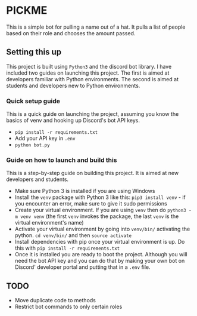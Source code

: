 # PICKME

This is a simple bot for pulling a name out of a hat. It pulls a list of people based on their role and chooses the amount passed.

## Setting this up

This project is built using `Python3` and the discord bot library. I have included two guides on launching this project. The first is aimed at developers familiar with Python environments. The second is aimed at students and developers new to Python environments.

### Quick setup guide

This is a quick guide on launching the project, assuming you know the basics of venv and hooking up Discord's bot API keys.

- `pip install -r requirements.txt`
- Add your API key in `.env`
- `python bot.py`

### Guide on how to launch and build this

This is a step-by-step guide on building this project. It is aimed at new developers and students.

- Make sure Python 3 is installed if you are using Windows
- Install the `venv` package with Python 3 like this: `pip3 install venv` - if you encounter an error, make sure to give it sudo permissions
- Create your virtual environment. If you are using `venv` then do `python3 -m venv venv` (the first `venv` invokes the package, the last `venv` is the virtual environment's name)
- Activate your virtual environment by going into `venv/bin/` activating the python. `cd venv/bin/` and then `source activate`
- Install dependencies with pip once your virtual environment is up. Do this with `pip install -r requirements.txt`
- Once it is installed you are ready to boot the project. Although you will need the bot API key and you can do that by making your own bot on Discord' developer portal and putting that in a `.env` file.

## TODO

- Move duplicate code to methods
- Restrict bot commands to only certain roles
